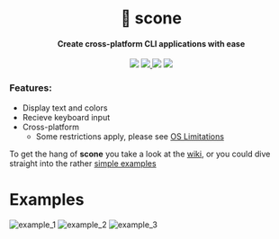 <h1 align="center">🍞 scone</h1>

<h4 align="center">Create cross-platform CLI applications with ease</h4>
<p align="center">
  <img src="https://badge.fury.io/gh/vladdeSV%2Fscone.svg">
  <a href="https://raw.githubusercontent.com/vladdeSV/scone/master/LICENSE">
    <img src="https://img.shields.io/badge/license-MIT-blue.svg">
  </a>
  <img src="https://travis-ci.org/vladdeSV/scone.svg?branch=master"> 
  <img src="https://img.shields.io/github/issues/vladdeSV/scone.svg">
</p>

### Features:
* Display text and colors
* Recieve keyboard input
* Cross-platform
    * Some restrictions apply, please see [OS Limitations](https://github.com/vladdeSV/scone/wiki/OS-Limitations)

To get the hang of **scone** you take a look at the [wiki](https://github.com/vladdeSV/scone/wiki), or you could dive straight into the rather [simple examples](https://github.com/vladdeSV/scone/tree/master/examples)

# Examples
![example_1](http://i.imgur.com/nrIuilv.gif)
![example_2](http://i.imgur.com/1CnEG31.gif)
![example_3](http://i.imgur.com/Uhhipkh.gif)
